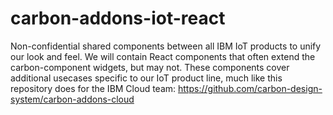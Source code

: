 # carbon-addons-iot-react

Non-confidential shared components between all IBM IoT products to unify our look and feel. We will contain React components that often extend the carbon-component widgets, but may not. These components cover additional usecases specific to our IoT product line, much like this repository does for the IBM Cloud team: https://github.com/carbon-design-system/carbon-addons-cloud
